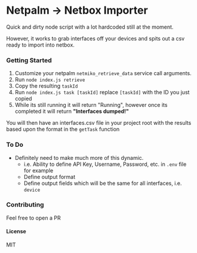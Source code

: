 # Netpalm -> Netbox Importer

Quick and dirty node script with a lot hardcoded still at the moment.

However, it works to grab interfaces off your devices and spits out a csv ready to import into netbox.

### Getting Started

1. Customize your netpalm `netmiko_retrieve_data` service call arguments.
2. Run `node index.js retrieve`
3. Copy the resulting `taskId`
4. Run `node index.js task [taskId]` replace `[taskId]` with the ID you just copied
5. While its still running it will return "Running", however once its completed it will return **"Interfaces dumped!"**

You will then have an interfaces.csv file in your project root with the results based upon the format in the `getTask` function

### To Do

- Definitely need to make much more of this dynamic.
	- i.e. Ability to define API Key, Username, Password, etc. in `.env` file for example
	- Define output format
	- Define output fields which will be the same for all interfaces, i.e. `device`

### Contributing

Feel free to open a PR

#### License

MIT
